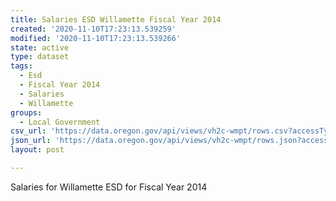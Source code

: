 ```yaml
---
title: Salaries ESD Willamette Fiscal Year 2014
created: '2020-11-10T17:23:13.539259'
modified: '2020-11-10T17:23:13.539266'
state: active
type: dataset
tags:
  - Esd
  - Fiscal Year 2014
  - Salaries
  - Willamette
groups:
  - Local Government
csv_url: 'https://data.oregon.gov/api/views/vh2c-wmpt/rows.csv?accessType=DOWNLOAD'
json_url: 'https://data.oregon.gov/api/views/vh2c-wmpt/rows.json?accessType=DOWNLOAD'
layout: post

---
```

Salaries for Willamette ESD for Fiscal Year 2014
